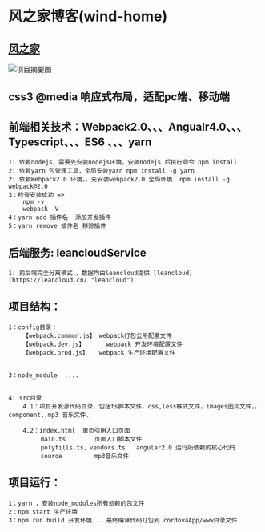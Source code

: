 

# 风之家博客(wind-home) 



## [风之家](http://www.windhome.win "风之家博客")  


![项目摘要图](https://raw.githubusercontent.com/ruanjq/windHome/master/src/images/wind_home.png)


## css3 @media 响应式布局，适配pc端、移动端

## 前端相关技术：Webpack2.0、、、Angualr4.0、、、Typescript、、、ES6 、、、yarn
	
	1: 依赖nodejs，需要先安装nodejs环境，安装nodejs 后执行命令 npm install
	2: 依赖yarn 包管理工具，全局安装yarn npm install -g yarn
	2: 依赖Webpack2.0 环境，，先安装webpack2.0 全局环境  npm install -g webpack@2.0
	3：检查安装成功 =>
		npm -v
		webpack -V
	4：yarn add 插件名  添加开发插件
	5：yarn remove 插件名 移除插件

## 后端服务: leancloudService
    1: 前后端完全分离模式，，数据均由leancloud提供 [leancloud](https://leancloud.cn/ "leancloud")  


## 项目结构：
  
	1：config目录：
        【webpack.common.js】 webpack打包公用配置文件
        【webpack.dev.js】 	  webpack 开发环境配置文件
        【webpack.prod.js】   webpack 生产环境配置文件


	3：node_module  ....


	4: src目录
		4.1：项目开发源代码目录，包括ts脚本文件，css,less样式文件，images图片文件，，component,,mp3 音乐文件.
		
		4.2：index.html 	单页引用入口页面
		     main.ts    	页面入口脚本文件
		     polyfills.ts、vendors.ts   angular2.0 运行所依赖的核心代码
		     source         mp3音乐文件
		


## 项目运行：
    
	1：yarn ，安装node_modules所有依赖的包文件	 
	2：npm start 生产环境
	3：npm run build 开发环境... 最终编译代码打包到 cordovaApp/www目录文件







